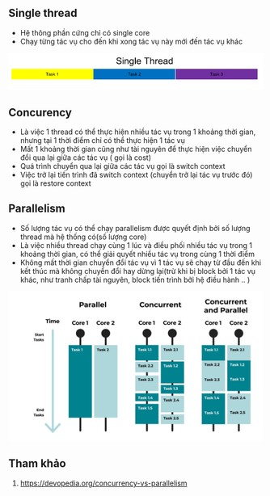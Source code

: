 ## Single thread 
- Hệ thông phần cứng chỉ có single core
- Chạy từng tác vụ cho đến khi xong tác vụ này mới đến tác vụ khác 

<img src="single_thread.png" style="width: 900px"/>

## Concurency
- Là việc 1 thread có thể thực hiện nhiều tác vụ trong 1 khoảng thời gian, nhưng tại 1 thời điểm chỉ có thể thực hiện 1 tác vụ
- Mất 1 khoảng thời gian cũng như tài nguyên để thực hiện việc chuyển đổi qua lại giữa các tác vụ ( gọi là cost)
- Quá trình chuyển qua lại giữa các tác vụ gọi là switch context
- Việc trở lại tiến trình đã switch context (chuyển trở lại tác vụ trước đó) gọi là restore context

## Parallelism
- Số lượng tác vụ có thể chạy parallelism được quyết định bởi số lượng thread mà hệ thống có(số lượng core)
- Là việc nhiều thread chạy cùng 1 lúc và điều phối nhiều tác vụ trong 1 khoảng thời gian, có thể giải quyết nhiều tác vụ trong cùng 1 thời điểm
- Không mất thời gian chuyển đổi tác vụ vì 1 tác vụ sẽ chạy từ đầu đến khi kết thúc mà không chuyển đổi hay dừng lại(trừ khi bị block bởi 1 tác vụ khác, như tranh chấp tài nguyên, block tiến trình bởi hệ điều hành .. )



<img src="con_para.jpg" style="width: 900px"/>

## Tham khảo 
1. https://devopedia.org/concurrency-vs-parallelism